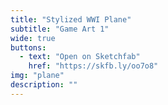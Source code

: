 ```yaml
---
title: "Stylized WWI Plane"
subtitle: "Game Art 1"
wide: true
buttons:
  - text: "Open on Sketchfab"
    href: "https://skfb.ly/oo7o8"
img: "plane"
description: ""
---
```

